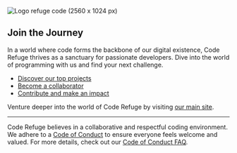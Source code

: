 ![Logo refuge code (2560 x 1024 px)](https://github.com/code-refuge/.github/assets/5152197/ce4dd1d5-4cd2-416b-a9d4-5726b799d2c3)

## Join the Journey

In a world where code forms the backbone of our digital existence, Code Refuge thrives as a sanctuary for passionate developers. Dive into the world of programming with us and find your next challenge.

* [Discover our top projects](https://github.com/code-refuge/)
* [Become a collaborator](https://github.com/code-refuge/join-us)
* [Contribute and make an impact](https://github.com/code-refuge/contribute)

Venture deeper into the world of Code Refuge by visiting [our main site](https://code-refuge.org).

----

Code Refuge believes in a collaborative and respectful coding environment. We adhere to a [Code of Conduct](https://code-refuge.org/codeofconduct/) to ensure everyone feels welcome and valued. For more details, check out our [Code of Conduct FAQ](https://code-refuge.org/codeofconduct/faq/).

